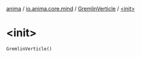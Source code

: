 [anima](../../index.md) / [io.anima.core.mind](../index.md) / [GremlinVerticle](index.md) / [&lt;init&gt;](./-init-.md)

# &lt;init&gt;

`GremlinVerticle()`